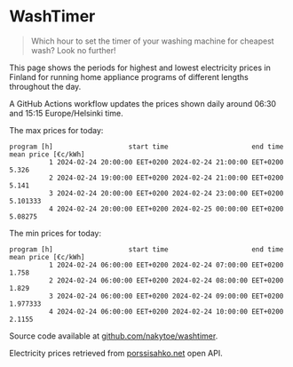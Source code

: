 
# WashTimer

> Which hour to set the timer of your washing machine for cheapest wash? Look no further!

This page shows the periods for highest and lowest electricity prices in Finland 
for running home appliance programs of different lengths throughout the day. 

A GitHub Actions workflow updates the prices shown daily around 06:30 and 15:15 Europe/Helsinki time.

The max prices for today:

	program [h]                   start time                     end time mean price [€c/kWh]
	          1 2024-02-24 20:00:00 EET+0200 2024-02-24 21:00:00 EET+0200               5.326
	          2 2024-02-24 19:00:00 EET+0200 2024-02-24 21:00:00 EET+0200               5.141
	          3 2024-02-24 20:00:00 EET+0200 2024-02-24 23:00:00 EET+0200            5.101333
	          4 2024-02-24 20:00:00 EET+0200 2024-02-25 00:00:00 EET+0200             5.08275

The min prices for today:

	program [h]                   start time                     end time mean price [€c/kWh]
	          1 2024-02-24 06:00:00 EET+0200 2024-02-24 07:00:00 EET+0200               1.758
	          2 2024-02-24 06:00:00 EET+0200 2024-02-24 08:00:00 EET+0200               1.829
	          3 2024-02-24 06:00:00 EET+0200 2024-02-24 09:00:00 EET+0200            1.977333
	          4 2024-02-24 06:00:00 EET+0200 2024-02-24 10:00:00 EET+0200              2.1155


Source code available at [github.com/nakytoe/washtimer](https://github.com/nakytoe/washtimer).

Electricity prices retrieved from [porssisahko.net](https://porssisahko.net/api) open API.
